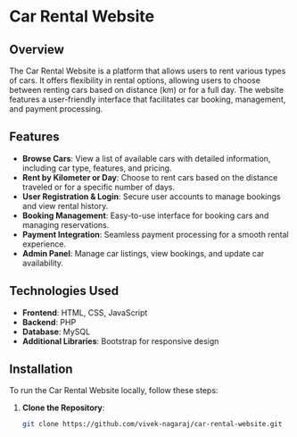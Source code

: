 # Car Rental Website

## Overview

The Car Rental Website is a platform that allows users to rent various types of cars. It offers flexibility in rental options, allowing users to choose between renting cars based on distance (km) or for a full day. The website features a user-friendly interface that facilitates car booking, management, and payment processing.

## Features

- **Browse Cars**: View a list of available cars with detailed information, including car type, features, and pricing.
- **Rent by Kilometer or Day**: Choose to rent cars based on the distance traveled or for a specific number of days.
- **User Registration & Login**: Secure user accounts to manage bookings and view rental history.
- **Booking Management**: Easy-to-use interface for booking cars and managing reservations.
- **Payment Integration**: Seamless payment processing for a smooth rental experience.
- **Admin Panel**: Manage car listings, view bookings, and update car availability.

## Technologies Used

- **Frontend**: HTML, CSS, JavaScript
- **Backend**: PHP
- **Database**: MySQL
- **Additional Libraries**: Bootstrap for responsive design

## Installation

To run the Car Rental Website locally, follow these steps:

1. **Clone the Repository**:
   ```bash
   git clone https://github.com/vivek-nagaraj/car-rental-website.git
